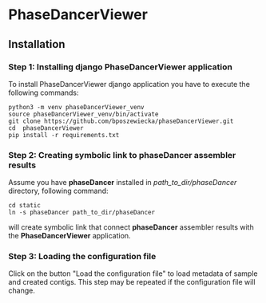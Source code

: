 # PhaseDancerViewer

##  Installation

### Step 1: Installing django PhaseDancerViewer application

To install PhaseDancerViewer django application you have to execute the following commands:

```
python3 -m venv phaseDancerViewer_venv
source phaseDancerViewer_venv/bin/activate
git clone https://github.com/bposzewiecka/phaseDancerViewer.git
cd  phaseDancerViewer
pip install -r requirements.txt
```

### Step 2: Creating symbolic link to phaseDancer assembler results

Assume you have **phaseDancer** installed in *path_to_dir/phaseDancer* directory, following command:

```
cd static
ln -s phaseDancer path_to_dir/phaseDancer
```

will create symbolic link that connect **phaseDancer** assembler results with the **PhaseDancerViewer** application.

### Step 3: Loading the configuration file

Click on the button "Load the configuration file" to load metadata of sample and created contigs.
This step may be repeated if the configuration file will change.
